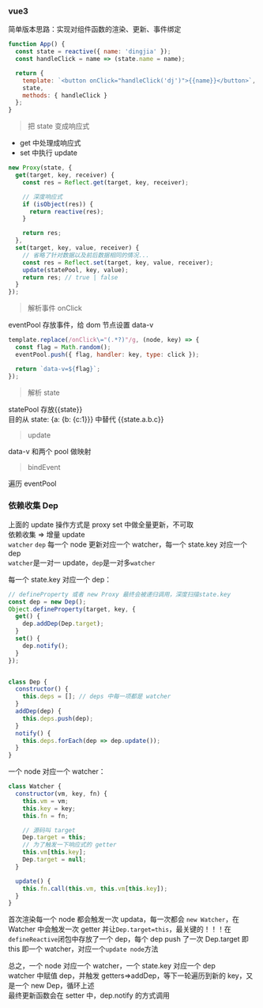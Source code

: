 ### vue3

简单版本思路：实现对组件函数的渲染、更新、事件绑定

```js
function App() {
  const state = reactive({ name: 'dingjia' });
  const handleClick = name => (state.name = name);

  return {
    template: `<button onClick="handleClick('dj')">{{name}}</button>`,
    state,
    methods: { handleClick }
  };
}
```

> 把 state 变成响应式

- get 中处理成响应式
- set 中执行 update

```js
new Proxy(state, {
  get(target, key, receiver) {
    const res = Reflect.get(target, key, receiver);

    // 深度响应式
    if (isObject(res)) {
      return reactive(res);
    }

    return res;
  },
  set(target, key, value, receiver) {
    // 省略了针对数据以及前后数据相同的情况...
    const res = Reflect.set(target, key, value, receiver);
    update(statePool, key, value);
    return res; // true | false
  }
});
```

> 解析事件 onClick

eventPool 存放事件，给 dom 节点设置 data-v

```js
template.replace(/onClick\="(.*?)"/g, (node, key) => {
  const flag = Math.random();
  eventPool.push({ flag, handler: key, type: click });

  return `data-v=${flag}`;
});
```

> 解析 state

statePool 存放{{state}} <br>
目的从 state: {a: {b: {c:1}}} 中替代 {{state.a.b.c}}

> update

data-v 和两个 pool 做映射

> bindEvent

遍历 eventPool

### 依赖收集 Dep

上面的 update 操作方式是 proxy set 中做全量更新，不可取 <br>
依赖收集 => 增量 update<br>
`watcher` `dep` 每一个 node 更新对应一个 watcher，每一个 state.key 对应一个 dep<br>
`watcher`是一对一 update，`dep`是一对多`watcher`

每一个 state.key 对应一个 dep：

```js
// defineProperty 或者 new Proxy 最终会被递归调用，深度扫描state.key
const dep = new Dep();
Object.defineProperty(target, key, {
  get() {
    dep.addDep(Dep.target);
  }
  set() {
    dep.notify();
  }
});


class Dep {
  constructor() {
    this.deps = []; // deps 中每一项都是 watcher
  }
  addDep(dep) {
    this.deps.push(dep);
  }
  notify() {
    this.deps.forEach(dep => dep.update());
  }
}
```

一个 node 对应一个 watcher：

```js
class Watcher {
  constructor(vm, key, fn) {
    this.vm = vm;
    this.key = key;
    this.fn = fn;

    // 源码叫 target
    Dep.target = this;
    // 为了触发一下响应式的 getter
    this.vm[this.key];
    Dep.target = null;
  }

  update() {
    this.fn.call(this.vm, this.vm[this.key]);
  }
}
```

首次渲染每一个 node 都会触发一次 updata，每一次都会 `new Watcher`，在 Watcher 中会触发一次 getter 并让`Dep.target=this`，最关键的！！！在`defineReactive`闭包中存放了一个 dep，每个 dep push 了一次 Dep.target 即 this 即一个 watcher，对应一个`update node`方法<br>

总之，一个 node 对应一个 watcher，一个 state.key 对应一个 dep <br>
watcher 中赋值 dep，并触发 getters=>addDep，等下一轮遍历到新的 key，又是一个 new Dep，循环上述<br>
最终更新函数会在 setter 中，dep.notify 的方式调用
